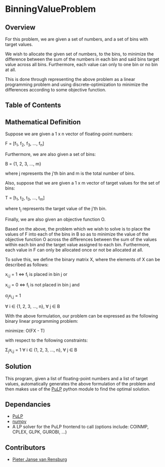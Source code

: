# BinningValueProblem

## Overview

For this problem, we are given a set of numbers, and a set of bins with target values.

We wish to allocate the given set of numbers, to the bins, to minimize the difference between the sum of the numbers in each bin and said bins target value across all bins. Furthermore, each value can only to one bin or no bin at all.

This is done through representing the above problem as a linear programming problem and using discrete-optimization to minimize the differences according to some objective function.

## Table of Contents

## Mathematical Definition

Suppose we are given a 1 x n vector of floating-point numbers:

F = [f<sub>1</sub>, f<sub>2</sub>, f<sub>3</sub>, ..., f<sub>n</sub>]


Furthermore, we are also given a set of bins:

B = {1, 2, 3, ..., m} 

where j represents the j'th bin and m is the total number of bins.


Also, suppose that we are given a 1 x m vector of target values for the set of bins: 

T = [t<sub>1</sub>, t<sub>2</sub>, t<sub>3</sub>, ..., t<sub>m</sub>]

where t<sub>j</sub> represents the target value of the j'th bin.


Finally, we are also given an objective function O.


Based on the above, the problem which we wish to solve is to place the values of F into each of the bins in B so as to minimize the value of the objective function O across the differences between the sum of the values within each bin and the target value assigned to each bin. Furthermore, each value in F can only be allocated once or not be allocated at all.


To solve this, we define the binary matrix X, where the elements of X can be described as follows:

x<sub>i,j</sub> = 1 &hArr; f<sub>i</sub> is placed in bin j or

x<sub>i,j</sub> = 0 &hArr; f<sub>i</sub> is not placed in bin j and

&sigma;<sub>j</sub>x<sub>i,j</sub> = 1

&forall; i &isin; {1, 2, 3, ..., n}, &forall; j &isin; B

With the above formulation, our problem can be expressed as the following binary linear programming problem:

minimize: O(FX - T)

with respect to the following constraints:

&Sigma;<sub>j</sub>x<sub>i,j</sub> = 1 &forall; i &isin; {1, 2, 3, ..., n}, &forall; j &isin; B

## Solution

This program, given a list of floating-point numbers and a list of target values, automatically generates the above formulation of the problem and then makes use of the [PuLP](https://pypi.org/project/PuLP/) python module to find the optimal solution.

## Dependancies
* [PuLP](https://pypi.org/project/PuLP/)
* [numpy](https://pypi.org/project/numpy/)
* A LP solver for the PuLP frontend to call (options include: COINMP, CPLEX, GLPK, GUROBI, ...)

## Contributors
* [Pieter Janse van Rensburg](pieterjvr50@gmail.com)
